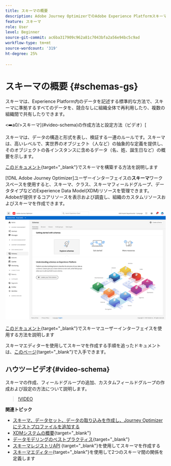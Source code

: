 ```yaml
---
title: スキーマの概要
description: Adobe Journey OptimizerでのAdobe Experience Platformスキーマの使用方法を説明します
feature: スキーマ
role: User
level: Beginner
source-git-commit: ac6ba317909c962a81c7043bfa2a56e94bc5c9ad
workflow-type: tm+mt
source-wordcount: '319'
ht-degree: 25%

---
```


# スキーマの概要 {#schemas-gs}

スキーマは、Experience Platform内のデータを記述する標準的な方法で、スキーマに準拠するすべてのデータを、競合なしに組織全体で再利用したり、複数の組織間で共有したりできます。

&lt;➡️a0/>スキーマ](#video-schema)の作成方法と設定方法（ビデオ）[

スキーマは、データの構造と形式を表し、検証する一連のルールです。スキーマは、高いレベルで、実世界のオブジェクト（人など）の抽象的な定義を提供し、そのオブジェクトの各インスタンスに含めるデータ（名、姓、誕生日など）の概要を示します。

[このドキュメント](https://experienceleague.adobe.com/docs/experience-platform/xdm/schema/composition.html?lang=ja){target=&quot;_blank&quot;}でスキーマを構築する方法を説明します

[!DNL Adobe Journey Optimizer]ユーザーインターフェイスの&#x200B;**スキーマ**&#x200B;ワークスペースを使用すると、スキーマ、クラス、スキーマフィールドグループ、データタイプなどのExperience Data Model(XDM)リソースを管理できます。 Adobeが提供するコアリソースを表示および調査し、組織のカスタムリソースおよびスキーマを作成できます。

![](assets/schemas-home.png)

[このドキュメント](https://experienceleague.adobe.com/docs/experience-platform/xdm/ui/overview.html){target=&quot;_blank&quot;}でスキーマユーザーインターフェイスを使用する方法を説明します

スキーマエディターを使用してスキーマを作成する手順を追ったドキュメントは、[このページ](https://experienceleague.adobe.com/docs/experience-platform/xdm/tutorials/create-schema-ui.html?lang=ja){target=&quot;_blank&quot;}で入手できます。


## ハウツービデオ{#video-schema}

スキーマの作成、フィールドグループの追加、カスタムフィールドグループの作成および設定の方法について説明します。

>[!VIDEO](https://video.tv.adobe.com/v/334461?quality=12)

**関連トピック**

* [スキーマ、データセット、データの取り込みを作成し、Journey Optimizerにテストプロファイルを追加する](building-journeys/creating-test-profiles.md)
* [XDMシステムの概要](https://experienceleague.adobe.com/docs/experience-platform/xdm/home.html?lang=ja){target=&quot;_blank&quot;}
* [データモデリングのベストプラクティス](https://experienceleague.adobe.com/docs/experience-platform/xdm/schema/best-practices.html){target=&quot;_blank&quot;}
* [スキーマレジストリAPI](https://experienceleague.adobe.com/docs/experience-platform/xdm/tutorials/create-schema-api.html) {target=&quot;_blank&quot;}を使用してスキーマを作成する
* [スキーマエディター](https://experienceleague.adobe.com/docs/experience-platform/xdm/tutorials/relationship-ui.html){target=&quot;_blank&quot;}を使用して2つのスキーマ間の関係を定義します

